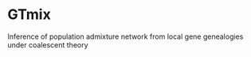 # GTmix
Inference of population admixture network from local gene genealogies under coalescent theory
